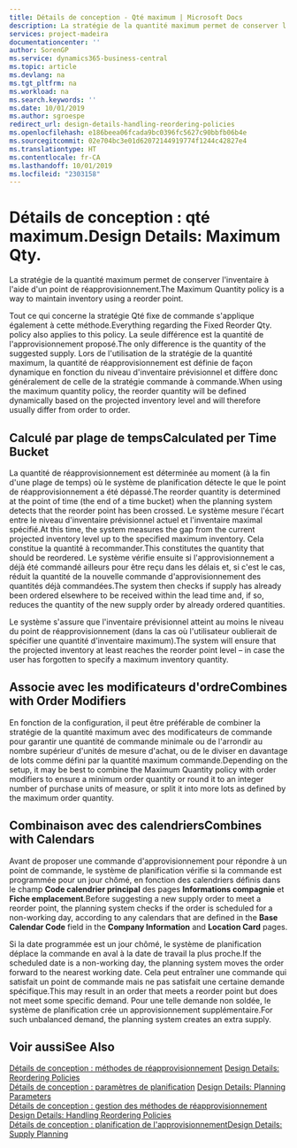 ```yaml
---
title: Détails de conception - Qté maximum | Microsoft Docs
description: La stratégie de la quantité maximum permet de conserver l'inventaire à l'aide d'un point de réapprovisionnement.
services: project-madeira
documentationcenter: ''
author: SorenGP
ms.service: dynamics365-business-central
ms.topic: article
ms.devlang: na
ms.tgt_pltfrm: na
ms.workload: na
ms.search.keywords: ''
ms.date: 10/01/2019
ms.author: sgroespe
redirect_url: design-details-handling-reordering-policies
ms.openlocfilehash: e186beea06fcada9bc0396fc5627c90bbfb06b4e
ms.sourcegitcommit: 02e704bc3e01d62072144919774f1244c42827e4
ms.translationtype: HT
ms.contentlocale: fr-CA
ms.lasthandoff: 10/01/2019
ms.locfileid: "2303158"
---
```

# <a name="design-details-maximum-qty"></a><span data-ttu-id="149e1-103">Détails de conception : qté maximum.</span><span class="sxs-lookup"><span data-stu-id="149e1-103">Design Details: Maximum Qty.</span></span>
<span data-ttu-id="149e1-104">La stratégie de la quantité maximum permet de conserver l'inventaire à l'aide d'un point de réapprovisionnement.</span><span class="sxs-lookup"><span data-stu-id="149e1-104">The Maximum Quantity policy is a way to maintain inventory using a reorder point.</span></span>  

 <span data-ttu-id="149e1-105">Tout ce qui concerne la stratégie Qté fixe de commande s'applique également à cette méthode.</span><span class="sxs-lookup"><span data-stu-id="149e1-105">Everything regarding the Fixed Reorder Qty. policy also applies to this policy.</span></span> <span data-ttu-id="149e1-106">La seule différence est la quantité de l'approvisionnement proposé.</span><span class="sxs-lookup"><span data-stu-id="149e1-106">The only difference is the quantity of the suggested supply.</span></span> <span data-ttu-id="149e1-107">Lors de l'utilisation de la stratégie de la quantité maximum, la quantité de réapprovisionnement est définie de façon dynamique en fonction du niveau d'inventaire prévisionnel et diffère donc généralement de celle de la stratégie commande à commande.</span><span class="sxs-lookup"><span data-stu-id="149e1-107">When using the maximum quantity policy, the reorder quantity will be defined dynamically based on the projected inventory level and will therefore usually differ from order to order.</span></span>  

## <a name="calculated-per-time-bucket"></a><span data-ttu-id="149e1-108">Calculé par plage de temps</span><span class="sxs-lookup"><span data-stu-id="149e1-108">Calculated per Time Bucket</span></span>  
 <span data-ttu-id="149e1-109">La quantité de réapprovisionnement est déterminée au moment (à la fin d'une plage de temps) où le système de planification détecte le que le point de réapprovisionnement a été dépassé.</span><span class="sxs-lookup"><span data-stu-id="149e1-109">The reorder quantity is determined at the point of time (the end of a time bucket) when the planning system detects that the reorder point has been crossed.</span></span> <span data-ttu-id="149e1-110">Le système mesure l'écart entre le niveau d'inventaire prévisionnel actuel et l'inventaire maximal spécifié.</span><span class="sxs-lookup"><span data-stu-id="149e1-110">At this time, the system measures the gap from the current projected inventory level up to the specified maximum inventory.</span></span> <span data-ttu-id="149e1-111">Cela constitue la quantité à recommander.</span><span class="sxs-lookup"><span data-stu-id="149e1-111">This constitutes the quantity that should be reordered.</span></span> <span data-ttu-id="149e1-112">Le système vérifie ensuite si l'approvisionnement a déjà été commandé ailleurs pour être reçu dans les délais et, si c'est le cas, réduit la quantité de la nouvelle commande d'approvisionnement des quantités déjà commandées.</span><span class="sxs-lookup"><span data-stu-id="149e1-112">The system then checks if supply has already been ordered elsewhere to be received within the lead time and, if so, reduces the quantity of the new supply order by already ordered quantities.</span></span>  

 <span data-ttu-id="149e1-113">Le système s'assure que l'inventaire prévisionnel atteint au moins le niveau du point de réapprovisionnement (dans la cas où l'utilisateur oublierait de spécifier une quantité d'inventaire maximum).</span><span class="sxs-lookup"><span data-stu-id="149e1-113">The system will ensure that the projected inventory at least reaches the reorder point level – in case the user has forgotten to specify a maximum inventory quantity.</span></span>  

## <a name="combines-with-order-modifiers"></a><span data-ttu-id="149e1-114">Associe avec les modificateurs d'ordre</span><span class="sxs-lookup"><span data-stu-id="149e1-114">Combines with Order Modifiers</span></span>  
 <span data-ttu-id="149e1-115">En fonction de la configuration, il peut être préférable de combiner la stratégie de la quantité maximum avec des modificateurs de commande pour garantir une quantité de commande minimale ou de l'arrondir au nombre supérieur d'unités de mesure d'achat, ou de le diviser en davantage de lots comme défini par la quantité maximum commande.</span><span class="sxs-lookup"><span data-stu-id="149e1-115">Depending on the setup, it may be best to combine the Maximum Quantity policy with order modifiers to ensure a minimum order quantity or round it to an integer number of purchase units of measure, or split it into more lots as defined by the maximum order quantity.</span></span>  

## <a name="combines-with-calendars"></a><span data-ttu-id="149e1-116">Combinaison avec des calendriers</span><span class="sxs-lookup"><span data-stu-id="149e1-116">Combines with Calendars</span></span>  
 <span data-ttu-id="149e1-117">Avant de proposer une commande d'approvisionnement pour répondre à un point de commande, le système de planification vérifie si la commande est programmée pour un jour chômé, en fonction des calendriers définis dans le champ **Code calendrier principal** des pages **Informations compagnie** et **Fiche emplacement**.</span><span class="sxs-lookup"><span data-stu-id="149e1-117">Before suggesting a new supply order to meet a reorder point, the planning system checks if the order is scheduled for a non-working day, according to any calendars that are  defined in the **Base Calendar Code** field in the **Company Information** and **Location Card** pages.</span></span>  

 <span data-ttu-id="149e1-118">Si la date programmée est un jour chômé, le système de planification déplace la commande en aval à la date de travail la plus proche.</span><span class="sxs-lookup"><span data-stu-id="149e1-118">If the scheduled date is a non-working day, the planning system moves the order forward to the nearest working date.</span></span> <span data-ttu-id="149e1-119">Cela peut entraîner une commande qui satisfait un point de commande mais ne pas satisfait une certaine demande spécifique.</span><span class="sxs-lookup"><span data-stu-id="149e1-119">This may result in an order that meets a reorder point but does not meet some specific demand.</span></span> <span data-ttu-id="149e1-120">Pour une telle demande non soldée, le système de planification crée un approvisionnement supplémentaire.</span><span class="sxs-lookup"><span data-stu-id="149e1-120">For such unbalanced demand, the planning system creates an extra supply.</span></span>  

## <a name="see-also"></a><span data-ttu-id="149e1-121">Voir aussi</span><span class="sxs-lookup"><span data-stu-id="149e1-121">See Also</span></span>  
 <span data-ttu-id="149e1-122">[Détails de conception : méthodes de réapprovisionnement](design-details-reordering-policies.md) </span><span class="sxs-lookup"><span data-stu-id="149e1-122">[Design Details: Reordering Policies](design-details-reordering-policies.md) </span></span>  
 <span data-ttu-id="149e1-123">[Détails de conception : paramètres de planification](design-details-planning-parameters.md) </span><span class="sxs-lookup"><span data-stu-id="149e1-123">[Design Details: Planning Parameters](design-details-planning-parameters.md) </span></span>  
 <span data-ttu-id="149e1-124">[Détails de conception : gestion des méthodes de réapprovisionnement](design-details-handling-reordering-policies.md) </span><span class="sxs-lookup"><span data-stu-id="149e1-124">[Design Details: Handling Reordering Policies](design-details-handling-reordering-policies.md) </span></span>  
 [<span data-ttu-id="149e1-125">Détails de conception : planification de l'approvisionnement</span><span class="sxs-lookup"><span data-stu-id="149e1-125">Design Details: Supply Planning</span></span>](design-details-supply-planning.md)
